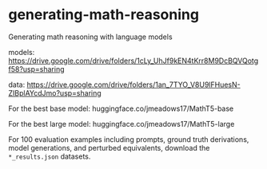 # generating-math-reasoning
Generating math reasoning with language models

models: https://drive.google.com/drive/folders/1cLy_UhJf9kEN4tKrr8M9DcBQVQotgf58?usp=sharing

data: https://drive.google.com/drive/folders/1an_7TYO_V8U9lFHuesN-ZIBplAYcdJmo?usp=sharing

For the best base model: huggingface.co/jmeadows17/MathT5-base

For the best large model: huggingface.co/jmeadows17/MathT5-large

For 100 evaluation examples including prompts, ground truth derivations, model generations, and perturbed equivalents, download the ```*_results.json``` datasets.
